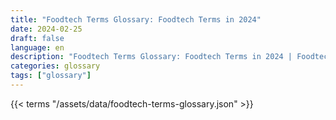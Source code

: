 ```yaml
---
title: "Foodtech Terms Glossary: Foodtech Terms in 2024"  
date: 2024-02-25
draft: false
language: en
description: "Foodtech Terms Glossary: Foodtech Terms in 2024 | Foodtech Terms Glossary"
categories: glossary
tags: ["glossary"]
---
```


{{< terms "/assets/data/foodtech-terms-glossary.json" >}}